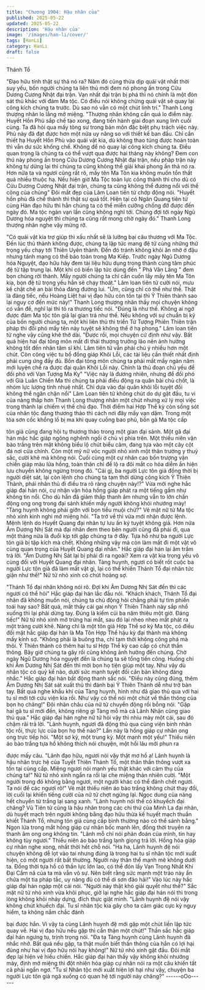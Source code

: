 ```yaml
---
title: "Chương 1904: Hậu nhân của"
published: 2025-05-22
updated: 2025-05-22
description: 'Hậu nhân của'
image: '/images/han-li/cover/'
tags: [HanLi]
category: HanLi
draft: false
---
```


Thánh Tổ

"Đạo hữu tính thật sự thả nó ra? Năm đó cũng thừa dịp quái vật
nhất thời suy yếu, bốn người chúng ta liên thủ mới đem nó phong
ấn trong Cửu Dương Cương Nhật đại trận. Vạn nhất đại trận bị
phá thì nó chính là một đòn sát thủ khác với đám Ma tộc. Có điều
nói không chừng quái vật sẽ quay lại công kích chúng ta trước.
Dù sao nó vẫn có một chút linh trí." Thanh Long thượng nhân lo
lắng mở miệng.
"Thượng nhân không cần quá lo điểm này. Huyết Hồn Phù sắp
chế tạo xong, đang tiến hành giai đoạn xung linh cuối cùng. Ta đã
hỏi qua mấy tông sư trong bản môn đặc biệt phụ trách việc này.
Phù này đã đạt được hơn một nửa uy năng so với thiết kế ban
đầu. Chỉ cần thiết hạ Huyết Hồn Phù vào quái vật kia, dù không
thao túng được hoàn toàn thì vẫn dư sức khống chế. Không để nó
quay lại công kích chúng ta. Điều quan trọng là chúng ta có thể
vượt qua được hai tháng này không? Đem con thú này phong ấn
trong Cửu Dương Cương Nhật đại trận, nếu pháp trận này không
tự dừng lại thì chúng ta cũng không thể giải khai phong ấn thả nó
ra. Hơn nữa ta và ngươi cũng rất rõ, mấy tên Ma Tôn kia không
muốn tổn thất quá nhiều thuộc hạ. Nếu hiện giờ Ma Tộc toàn lực
công thành thì cho dù có Cửu Dương Cương Nhật đại trận, chúng
ta cũng không thể đương nổi với thế công của chúng" Đôi mắt đẹp
của Lâm Loan tiên tử chớp động nói.
"Huyết hồn phù đã chế thành thì thật sự quá tốt. Hiện tại có Ngân
Quang tiên tử cùng Hàn đạo hữu thì hẳn chúng ta có thể miễn
cưỡng chống đỡ được đến ngày đó. Ma tộc ngàn vạn lần cũng
không nghĩ tới. Chúng đợi tới ngày Ngũ Dương hóa nguyệt thì
chúng ta cũng rất mong chờ ngày đó." Thanh Long thượng nhân
nghe vậy mừng rỡ.

"Có quái vật kia trợ giúp thì xấu nhất sẽ là lưỡng bại câu thương
với Ma Tộc. Đến lúc thủ thành không được, chúng ta lập tức mang
đệ tử cùng những thứ trọng yếu chạy tới Thiên Uyên thành. Đến
đó tránh không khỏi ăn nhờ ở đậu nhưng tánh mạng có thể bảo
toàn trong Ma Kiếp. Trước ngày Ngũ Dương hóa Nguyệt, đạo hữu
hãy đem tài liệu hữu dụng trong thành cùng tâm phúc đệ tử tập
trung lại. Một khi có biến lập tức dùng đến " Phá Vân Lăng " đem
bọn chúng rời thành. Mấy người chúng ta chỉ cần cuốn lấy mấy
tên Ma Tôn kia, bọn đệ tử trọng yếu hẳn sẽ chạy thoát." Lâm loan
tiên tử cười nói, mưu kế chặt chẽ an bài thỏa đáng đường lui.
"Ừm, cũng chỉ có thể như thế. Thật là đáng tiếc, nếu Hoàng Liệt
hai vị đạo hữu còn tồn tại thì Ỷ Thiên thành sao lại nguy cơ đến
mức này!" Thanh Long thượng nhân thấy mọi chuyện không có
vấn đề, nghĩ lại thì tỏ ra thương tiếc nói.
"Đúng là như thế. Không ai ngờ được đám Ma tộc tôn giả lại gian
trá như thế. Nếu không với sự chuẩn bị kỹ của bốn người chúng
ta, một khi liên thủ thi triển Tứ Tượng Phiên Thiên trận pháp thì
đối phó mấy tên này tuyệt sẽ không thể ở hạ phong." Lâm loan
tiên tử nghe vậy cũng khẽ thở dài.
"Được rồi, mọi chuyện cứ định như vậy. Bất quá hiện hai đại tông
môn mất đi thái thượng trưởng lão nên ảnh hưởng không tốt đến
nhân tâm sĩ khí. Lâm tiên tử vẫn phải chú ý nhiều hơn một chút.
Còn công việc tu bổ đồng giáp Khôi Lỗi, các tài liệu cần thiết nhất
định phải cung ứng đầy đủ. Bốn đại tông môn chúng ta phải mất
mấy ngàn năm mới luyện chế ra được đại quân Khôi Lỗi này.
Chính là thủ đoạn chủ yếu để đối phó với Vạn Tượng Ma Kỵ"
"Việc này là đương nhiên, nhưng để đối phó với Già Luân Chiến
Ma thì chúng ta phải điều động ra quân bài chủ chốt, là nhóm lực
lượng tinh nhuệ nhất. Chỉ dựa vào đại quân khôi lỗi tuyệt đối
không thể ngăn chặn nổi" Lâm Loan tiên tử không chút do dự gật
đầu, tu vi của nàng thấp hơn Thanh Long thượng nhân một chút
nhưng xử lý mọi việc trong thành lại chiếm vị thế chủ đạo.
Thời điểm hai Hợp Thể kỳ còn sống sót của nhân tộc đang
thương thảo thì cách nơi đây mấy vạn dặm. Trong một tòa sơn
cốc khổng lồ bị ma khí quay cuồng bao phủ, bốn gã Ma tộc cấp

tôn giả cũng đang hội tụ thương thảo trong một gian đại sảnh.
Một gã đại hán mặc hắc giáp ngông nghênh ngồi ở chủ vị phía
trên. Một thiếu niên vận bào trắng trên mặt không biểu lộ chút
biểu cảm, đang tựa vào một cây cột đá nơi cửa chính.
Còn một mỹ nữ vóc người nhỏ xinh một thân trường y thuỷ sắc,
cười khẽ mà không nói.
Cuối cùng một cự nhân cao bốn trượng vận chiến giáp màu lửa
hồng, toàn thân chỉ để lộ ra đôi mắt co hỏa diễm ẩn hiện lưu
chuyển không ngừng trong đó.
"Cái gì, ba người Lực tôn giả đồng thời bị người diệt sát, lại còn
lệnh cho chúng ta tạm thời dừng công kích Ỷ Thiên Thành, phái
nhân thủ đi điều tra rõ ràng chuyện này!?" Vừa mới nghe hắc giáp
đại hán nói, cự nhận vận hỏa hồng giáp phát ra một tiếng gầm
như không tin nổi.
Cho dù hắn đã giảm thấp thanh âm nhưng vẫn to lớn chấn động
ong ong trong đại sảnh khiến mấy người không khỏi nhướng
mày!
"Tàng huynh không phải giỡn với bọn tiểu muội chứ?" Vẻ mặt nữ
tử Ma tộc nhỏ xinh kinh nghi mở miệng hỏi.
"Ta trở về thì vừa mới nhận được lệnh. Mệnh lệnh do Huyết
Quang đại nhân tự lưu ấn ký tuyệt không giả. Hơn nữa Âm Dương
Nhị Sát mà đại nhân đem theo bên người cũng đã phái đi, qua
một tháng nữa là đuổi kịp tới gặp chúng ta ở đây. Tựa hồ như ba
người Lực tôn giả bị tập kích mà chết. Không những vậy mà còn
làm mất đi một vật vô cùng quan trọng của Huyết Quang đại
nhân." Hắc giáp đại hán lại âm trầm trả lời.
"Âm Dương Nhị Sát lại bị phái đi ra ngoài? Xem ra vật kia trọng
yếu vô cùng đối với Huyết Quang đại nhân. Tàng huynh, ngươi có
biết rốt cuộc ba người Lực tôn giả đã làm mất vật gì, lại có thể
khiến Thánh Tổ đại nhân tức giận như thế!" Nữ tử nhỏ xinh có
chút hoảng sợ.

"Thánh Tổ đại nhân không nói rõ. Đợi khi Âm Dương Nhị Sát đến
thì các ngươi có thể hỏi" Hắc giáp đại hán lắc đầu nói.
"Khách khách, Thánh Tổ đại nhân đã không muốn nói, chúng ta
chủ động hỏi chẳng phải tự tìm phiền toái hay sao? Bất quá, mắt
thấy cái gai nhọn Ỷ Thiên Thành này sắp nhổ xuống thì lại phải
dừng tay. Đúng là kiếm củi ba năm thiêu một giờ. Đáng tiếc!" Nữ
tử nhỏ xinh mở trừng hai mắt, sau đó lại nheo nheo mắt phát ra
một tràng cười khẽ.
Nàng chỉ là một tôn giả Hợp Thể sơ kỳ Ma tộc, có điều đối mặt
hắc giáp đại hán là Ma Tôn Hợp Thể hậu kỳ đại thành mà không
mấy kính sợ.
"Không phải là buông tha, chỉ tạm thời không công phá mà thôi. Ỷ
Thiên thành có thêm hai tu sĩ Hợp Thể kỳ cao cấp có chút thần
thông. Bây giờ chúng ta gây rối cũng không ảnh hưởng đến
chúng. Chờ ngày Ngũ Dương hóa nguyệt đến là chúng ta sẽ tổng
tiến công. Huống chi khi Âm Dương Nhị Sát đến thì mời bọn họ
tiện giúp một tay. Như vậy dù nhân tộc có quỷ kế nào, dưới sức
mạnh tuyệt đối căn bản không đáng nhắc." Hắc giáp đại hán bất
động thanh sắc nói.
"Điều này cũng đúng, thêm Âm Dương Nhị Sát sát xuất thủ thì
đánh bại Ỷ Thiên Thành dễ như trở bàn tay. Bất quá nghe khẩu
khí của Tàng huynh, hình như đã giao thủ qua với hai tu sĩ mới tới
cứu viện kia rồi. Như vậy có thể nói một chút về thần thông của
bọn họ chăng!" Đôi nhãn châu của nữ tử chuyển động rồi bỗng
nói.
"Gặp hai gã tu sĩ mới đến, không riêng gì Tàng mỗ mà cả Lãnh
Nhận cũng giao thủ qua." Hắc giáp đại hán nghe nữ tử hỏi vậy thì
nhíu mày một cái, sau đó chậm rãi trả lời.
"Lãnh huynh, ngươi đã động thủ qua cùng viện binh nhân tộc rồi,
thực lực của bọn họ thế nào?" Lần này là hồng giáp cự nhân ong
ong trực tiếp hỏi.
"Một sơ kỳ, một trung kỳ. Một mạnh một yếu!" Thiếu niên áo bào
trắng tựa hồ không thích nói chuyện, một hồi lâu mới phun ra

được mấy câu.
"Lãnh đạo hữu, ngươi nói vậy thật mơ hồ a! Lãnh huynh là hậu
nhân trực hệ của Tuyết Thiên Thánh Tổ, một thân thần thông vượt
xa tồn tại cùng cấp. Miệng ngươi nói mạnh yếu thật khác với cảm
thụ của chúng ta!" Nữ tử nhỏ xinh ngẩn ra rồi lại che miệng thản
nhiên cười.
"Một người trong đó không bằng ngươi, một người khác có thể
đánh chết ngươi. Ta nói để các ngươi rõ!" Vẻ mặt thiếu niên áo
bào trắng không chút thay đổi, lời cuối lại khiến tiếng cười của nữ
tử chợt ngừng lại. Ngọc dung của nàng hết chuyển từ trắng lại
sang xanh.
"Lãnh huynh nói thế có khuyếch đại chăng? Vũ Tiên tử cũng là
hậu nhân trong các chi thứ của Minh La đại nhân, dù huyết mạch
trên người không bằng đạo hữu thừa kế huyết mạch thuần khiết
Thánh Tổ, nhưng tôn giả cùng cấp bình thường nào có thể sánh
bằng." Ngọn lửa trong mắt hồng giáp cự nhân bốc mạnh lên,
đồng thời truyền ra thanh âm ong ong không tin.
"Lãnh mỗ chỉ nói phán đoán của mình, tin hay không tùy ngươi."
Thiếu niên áo bào trắng lạnh giọng trả lời.
Hồng hỏa giáp cự nhân nghe xong, nhất thời hết chỗ nói.
"Ha ha, Lãnh huynh đệ nói chuyện không dễ lọt vào tai nhưng
đúng là trong hai tu sĩ nhân tộc mới xuất hiện, có một người rất
bất thường. Người này thân thể mạnh mẽ không dưới ta. Đồng
thời tựa hồ có thần lực lớn lao, có thể đón lấy Vạn Trọng Nhất Khí
Đại Cầm nã của ta mà vẫn vô sự. Nên biết rằng sức mạnh một
trảo này ẩn chứa một tia pháp tắc, uy năng đủ có thể di sơn đảo
hải!" Vào lúc này hắc giáp đại hán ngáp một cái nói.
"Người này thật khó giải quyết như thế?" Sắc mặt nữ tử nhỏ xinh
vừa khôi phục, giờ lại nghe hắc giáp đại hán nói thì trong lòng
không khỏi nhảy dựng, đích thực giật mình.
"Lãnh huynh đệ nói vậy không chút khuếch đại. Tu sĩ nhân tộc kia
gây cho ta cảm giác cực kỳ nguy hiểm, ta không nắm chắc đánh

bại được hắn. Vì vậy ta cùng Lãnh huynh đệ mới gặp một chút
liền lập tức quay về. Hai vị đạo hữu nếu gặp thì cẩn thận một
chút!" Thần sắc hắc giáp đại hán ngưng tụ, trịnh trọng nói.
"Đa tạ Tàng huynh cùng Lãnh huynh đã nhắc nhở. Bất quá nếu
gặp, ta thật muốn biết thần thông của hắn có lợi hại đúng như hai
vị đạo hữu nói hay không!" Nữ tử nhỏ xinh gật đầu. Đôi mắt đẹp
lại hiện vẻ hiếu chiến.
Hắc giáp đại hán thấy vậy không khỏi nhướng mày, định mở
miệng thì đột nhiên hỏa giáp cự nhân nói ra một câu khiến tất cả
phải ngẩn ngơ.
"Tu sĩ Nhân tộc mới xuất hiện lợi hại như vậy, chuyện ba người
Lực tôn giả ngã xuống có quan hệ tới người này chăng?"
------oOo------
